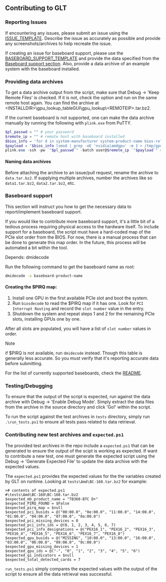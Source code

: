 ## Contributing to GLT

### Reporting Issues
If encountering any issues, please submit an issue using the [ISSUE_TEMPLATE](./ISSUE_TEMPLATE.md).
Describe the issue as accurately as possible and provide any screenshots/archives to help recreate the issue.

If creating an issue for baseboard support, please use the [BASEBOARD_SUPPORT_TEMPLATE](./BASEBOARD_SUPPORT_TEMPLATE.md) and provide the data specified from the [Baseboard support section](./CONTRIBUTING.md#baseboard-support). Also, provide a data archive of an example system with the baseboard installed.

### Providing data archives
To get a data archive output from the script, make sure that Debug -> 'Keep Remote Files' is checked. If it is not, check the option and run on the same remote host again.
You can find the archive at \<INSTALLDIR\>\gpu_lookup_tableGUI\gpu_lookup\\<REMOTEIP\>.tar.bz2.

If the current baseboard is not supported, one can make the data archive manually by running the following with `plink.exe` from PuTTY.
```powershell
$pl_passwd = "" # your password
$remote_ip = "" # remote host with baseboard installed
$bios_info = 'for d in system-manufacturer system-product-name bios-release-date bios-version; do echo "${d^} : " $(sudo dmidecode -s $d); done > /tmp/dmidecodebios.txt;'
$payload = "$bios_info lsmod | grep -oE 'nvidia|amdgpu' -m 1 > /tmp/gpu_driver.txt; cat `$GPU_DETECT_JSON > /tmp/gpu_detect.json; sudo dmidecode -s baseboard-product-name > /tmp/mb_product_name.txt; sudo dmidecode -t 9 > /tmp/dmidecodet9.txt; sudo biosdecode > /tmp/biosdecode.txt; sudo lspci -mm > /tmp/lspcimm.txt; sudo lshw | grep 'pci@' > /tmp/lshwpci.txt; cd /tmp && tar -jcf - gpu_driver.txt gpu_detect.json mb_product_name.txt dmidecodebios.txt dmidecodet9.txt biosdecode.txt lspcimm.txt lshwpci.txt console_output.txt"
plink.exe -ssh -pw `"$pl_passwd`" -batch user@$remote_ip `"$payload`" > ..\data.tar.bz2"
```
#### Naming data archives
Before attaching the archive to an issue/pull request, rename the archive to `data.tar.bz2`. If supplying multiple archives, number the archives like so `data1.tar.bz2`, `data2.tar.bz2`, etc.

### Baseboard support
This section will instruct you how to get the necessary data to report/implement baseboard support.

If you would like to contribute more baseboard support, it's a little bit of a tedious process requiring physical access to the hardware itself. To include support for a baseboard, the script must have a hard-coded map of the PCIe slot order from the BIOS. For now, there is a manual process that can be done to generate this map order. In the future, this process will be automated a bit within the tool.

Depends: dmidecode

Run the following command to get the baseboard name as root:
```bash
dmidecode -s baseboard-product-name
```

#### Creating the $PIRQ map:
 1. Install one GPU in the first available PCIe slot and boot the system.
 2. Run `biosdecode` to read the $PIRQ map if it has one. Look for `PCI Interrupt Routing` and record the `slot number` value in the entry.
 3. Shutdown the system and repeat steps 1 and 2 for the remaining PCIe slots, installing GPUs one by one.

After all slots are populated, you will have a list of `slot number` values in order.


> [!NOTE]
> if $PIRQ is not available, run `dmidecode` instead. Though this table is generally less accurate. So you must verify that it's reporting accurate data before submitting.

For the list of currently supported baseboards, check the [README](../README.md#supported-hardware).

### Testing/Debugging
To ensure that the output of the script is expected, run against the data archive with Debug -> 'Enable Debug Mode'.
Simply extract the data files from the archive in the source directory and click 'Go!' within the script.

To run the script against the test archives in `tests` directory, simply run `.\run_tests.ps1` to ensure all tests pass related to data retrieval.

### Contributing new test archives and `expected.ps1`
The provided test archives in the repo include a `expected.ps1` that can be generated to ensure the output of the scipt is working as expected.
If want to contribute a new test, one must generate the expected script using the Debug -> 'Generate Expected File' to update the data archive with the expected values.

The `expected.ps1` provides the expected values for the the variables created by GLT on runtime. Looking at `tests\Amd\BC-160.tar.bz2` for example:
```poweshell
># contents of expected.ps1
#\tests\Amd\BC-160\BC-160.tar.bz2
$expected_mb_product_name = "TB360-BTC D+"
$expected_PIRQ_FOUND = $False
$expected_pirq_map = $null
$expected_pci_busids = @("00:00.0", "0e:00.0", "11:00.0", "14:00.0", "01:00.0", "04:00.0", "07:00.0", "0a:00.0")
$expected_pci_missing_devices = 0
$expected_pci_info_ids = @(0, 1, 2, 3, 4, 5, 6, 7)
$expected_pci_info_designations = @("PEX16_1", "PEX16_2", "PEX16_3", "PEX16_4", "PEX16_5", "PEX16_6", "PEX16_7", "PEX16_8")
$expected_gpu_busids = @("MISSING", "10:00.0", "13:00.0", "16:00.0", "03:00.0", "06:00.0", "09:00.0", "0c:00.0")
$expected_gpu_missing_devices = 1
$expected_gpu_ids = @("-", "0", "1", "2", "3", "4", "5", "6")
$expected_gi_indicators = $null
$expected_total_detected_cards = 7
```
`run_tests.ps1` simply compares the expected values with the output of the script to ensure all the data retrieval was successful.